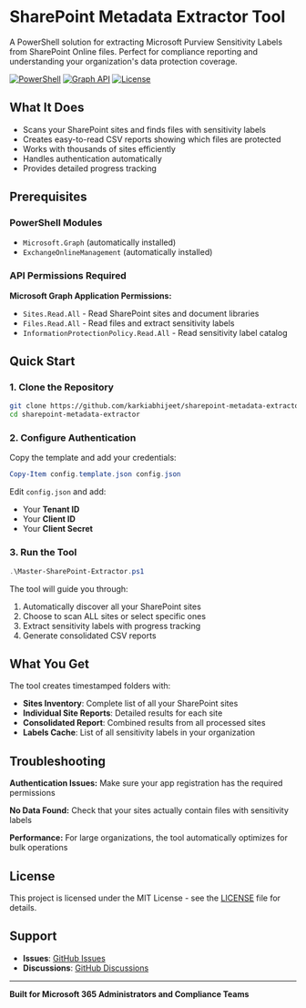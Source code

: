 # SharePoint Metadata Extractor Tool

A PowerShell solution for extracting Microsoft Purview Sensitivity Labels from SharePoint Online files. Perfect for compliance reporting and understanding your organization's data protection coverage.

[![PowerShell](https://img.shields.io/badge/PowerShell-5.1%2B-blue.svg)](https://github.com/PowerShell/PowerShell)
[![Graph API](https://img.shields.io/badge/Microsoft%20Graph-v1.0%2Bbeta-green.svg)](https://docs.microsoft.com/en-us/graph/)
[![License](https://img.shields.io/badge/License-MIT-yellow.svg)](LICENSE)

## What It Does

- Scans your SharePoint sites and finds files with sensitivity labels
- Creates easy-to-read CSV reports showing which files are protected
- Works with thousands of sites efficiently
- Handles authentication automatically
- Provides detailed progress tracking

## Prerequisites

### PowerShell Modules
- `Microsoft.Graph` (automatically installed)
- `ExchangeOnlineManagement` (automatically installed)

### API Permissions Required

**Microsoft Graph Application Permissions:**
- `Sites.Read.All` - Read SharePoint sites and document libraries
- `Files.Read.All` - Read files and extract sensitivity labels
- `InformationProtectionPolicy.Read.All` - Read sensitivity label catalog

## Quick Start

### 1. Clone the Repository
```bash
git clone https://github.com/karkiabhijeet/sharepoint-metadata-extractor.git
cd sharepoint-metadata-extractor
```

### 2. Configure Authentication
Copy the template and add your credentials:
```powershell
Copy-Item config.template.json config.json
```

Edit `config.json` and add:
- Your **Tenant ID**
- Your **Client ID** 
- Your **Client Secret**

### 3. Run the Tool
```powershell
.\Master-SharePoint-Extractor.ps1
```

The tool will guide you through:
1. Automatically discover all your SharePoint sites
2. Choose to scan ALL sites or select specific ones
3. Extract sensitivity labels with progress tracking
4. Generate consolidated CSV reports

## What You Get

The tool creates timestamped folders with:
- **Sites Inventory**: Complete list of all your SharePoint sites
- **Individual Site Reports**: Detailed results for each site
- **Consolidated Report**: Combined results from all processed sites
- **Labels Cache**: List of all sensitivity labels in your organization

## Troubleshooting

**Authentication Issues:** Make sure your app registration has the required permissions

**No Data Found:** Check that your sites actually contain files with sensitivity labels

**Performance:** For large organizations, the tool automatically optimizes for bulk operations

## License

This project is licensed under the MIT License - see the [LICENSE](LICENSE) file for details.

## Support

- **Issues**: [GitHub Issues](https://github.com/karkiabhijeet/sharepoint-metadata-extractor/issues)
- **Discussions**: [GitHub Discussions](https://github.com/karkiabhijeet/sharepoint-metadata-extractor/discussions)

---

**Built for Microsoft 365 Administrators and Compliance Teams**
